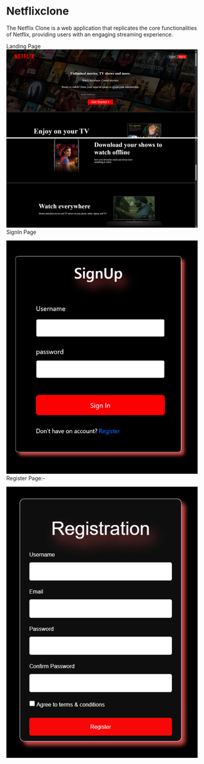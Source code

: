 # Netflixclone
The Netflix Clone is a web application that replicates the core functionalities of Netflix, providing users with an engaging streaming experience.

Landing Page
![image](https://github.com/AbhayMParmar/Netflixclone/blob/main/Screenshot%202025-03-10%20201212.png?raw=true)
![image](https://github.com/AbhayMParmar/Netflixclone/blob/main/Screenshot%202025-03-10%20203448.png?raw=true)
SignIn Page


![image](https://github.com/AbhayMParmar/Netflixclone/blob/main/Login.png?raw=true)
Register Page:-

![image](https://github.com/AbhayMParmar/Netflixclone/blob/main/Register.png?raw=true)
